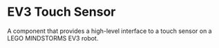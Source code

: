 # EV3 Touch Sensor

A component that provides a high-level interface to a touch sensor on a LEGO MINDSTORMS EV3 robot.

